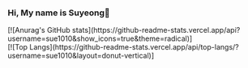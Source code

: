 ### Hi, My name is Suyeong👋

<!--
**sue1010/sue1010** is a ✨ _special_ ✨ repository because its `README.md` (this file) appears on your GitHub profile.

Here are some ideas to get you started:

- 🔭 I’m currently working on ...
- 🌱 I’m currently learning ...
- 👯 I’m looking to collaborate on ...
- 🤔 I’m looking for help with ...
- 💬 Ask me about ...
- 📫 How to reach me: ...
- 😄 Pronouns: ...
- ⚡ Fun fact: ...
-->
<div>
  [![Anurag's GitHub stats](https://github-readme-stats.vercel.app/api?username=sue1010&show_icons=true&theme=radical)]
</div>
<div>
  [![Top Langs](https://github-readme-stats.vercel.app/api/top-langs/?username=sue1010&layout=donut-vertical)]
</div>

